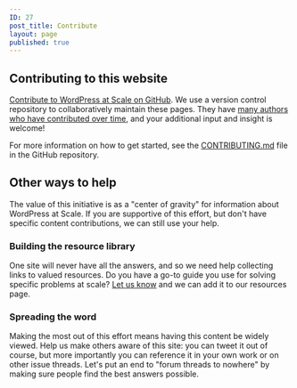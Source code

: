 ```yaml
---
ID: 27
post_title: Contribute
layout: page
published: true
---
```


## Contributing to this website

[Contribute to WordPress at Scale on GitHub](https://github.com/pantheon-systems/wordpress-at-scale). We use a version control repository to collaboratively maintain these pages. They have [many authors who have contributed over time](/contributors), and your additional input and insight is welcome!

For more information on how to get started, see the [CONTRIBUTING.md](https://github.com/pantheon-systems/wordpress-at-scale/blob/master/CONTRIBUTING.md) file in the GitHub repository. 

## Other ways to help

The value of this initiative is as a "center of gravity" for information about WordPress at Scale. If you are supportive of this effort, but don't have specific content contributions, we can still use your help.

### Building the resource library

One site will never have all the answers, and so we need help collecting links to valued resources. Do you have a go-to guide you use for solving specific problems at scale? [Let us know](https://github.com/pantheon-systems/wordpress-at-scale/issues/new?labels=resource) and we can add it to our resources page. 

### Spreading the word

Making the most out of this effort means having this content be widely viewed. Help us make others aware of this site: you can tweet it out of course, but more importantly you can reference it in your own work or on other issue threads. Let's put an end to "forum threads to nowhere" by making sure people find the best answers possible. 